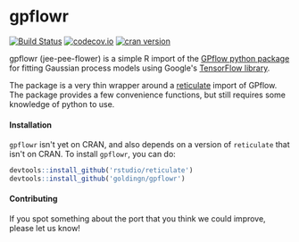 # gpflowr 

[![Build Status](https://travis-ci.org/goldingn/gpflowr.svg?branch=master)](https://travis-ci.org/goldingn/gpflowr)
[![codecov.io](https://codecov.io/github/goldingn/gpflowr/coverage.svg?branch=master)](https://codecov.io/github/goldingn/gpflowr?branch=master)
[![cran version](http://www.r-pkg.org/badges/version/gpflowr)](https://cran.rstudio.com/web/packages/gpflowr)

gpflowr (jee-pee-flower) is a simple R import of the [GPflow python package](github.com/gpflow/gpflow#README.md) for fitting Gaussian process models using Google's [TensorFlow library](https://www.tensorflow.org/).

The package is a very thin wrapper around a [reticulate](https://github.com/rstudio/reticulate) import of GPflow. The package provides a few convenience functions, but still requires some knowledge of python to use.

#### Installation

`gpflowr` isn't yet on CRAN, and also depends on a version of `reticulate` that isn't on CRAN. To install `gpflowr`, you can do:

```r
devtools::install_github('rstudio/reticulate')
devtools::install_github('goldingn/gpflowr')
```

#### Contributing

If you spot something about the port that you think we could improve, please let us know!
